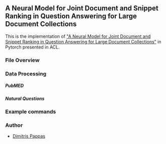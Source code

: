 
## A Neural Model for Joint Document and Snippet Ranking in Question Answering for Large Document Collections

This is the implementation of ["A Neural Model for Joint Document and Snippet Ranking in Question Answering for Large Document Collections"](http://google.com) in Pytorch presented in ACL.

### File Overview

### Data Processing

##### PubMED 

##### Natural Questions

### Example commands 

### Author

* [Dimitris Pappas](dpappas@aueb.gr)




